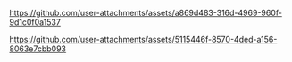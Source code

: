 https://github.com/user-attachments/assets/a869d483-316d-4969-960f-9d1c0f0a1537


https://github.com/user-attachments/assets/5115446f-8570-4ded-a156-8063e7cbb093

